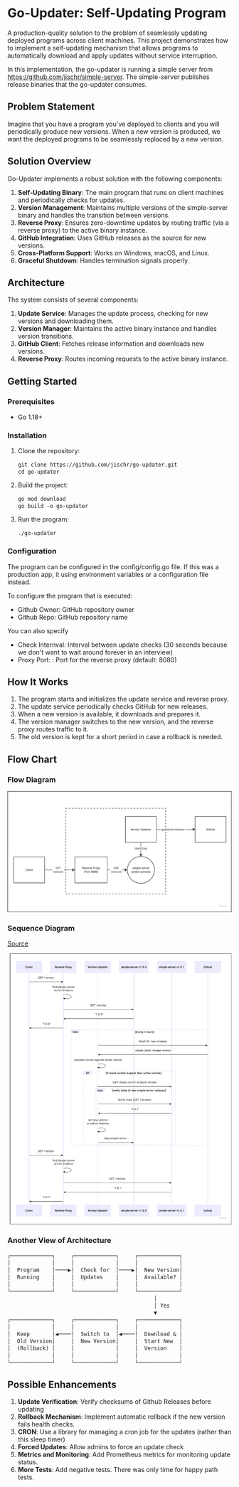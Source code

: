 # Go-Updater: Self-Updating Program

A production-quality solution to the problem of seamlessly updating deployed programs across client machines. This project demonstrates how to implement a self-updating mechanism that allows programs to automatically download and apply updates without service interruption.

In this implementation, the go-updater is running a simple server from https://github.com/jischr/simple-server. The simple-server publishes release binaries that the go-updater consumes.

## Problem Statement

Imagine that you have a program you've deployed to clients and you will periodically produce new versions. When a new version is produced, we want the deployed programs to be seamlessly replaced by a new version.

## Solution Overview

Go-Updater implements a robust solution with the following components:

1. **Self-Updating Binary**: The main program that runs on client machines and periodically checks for updates.
2. **Version Management**: Maintains multiple versions of the simple-server binary and handles the transition between versions.
3. **Reverse Proxy**: Ensures zero-downtime updates by routing traffic (via a reverse proxy) to the active binary instance.
4. **GitHub Integration**: Uses GitHub releases as the source for new versions.
5. **Cross-Platform Support**: Works on Windows, macOS, and Linux.
6. **Graceful Shutdown**: Handles termination signals properly.

## Architecture

The system consists of several components:

1. **Update Service**: Manages the update process, checking for new versions and downloading them.
2. **Version Manager**: Maintains the active binary instance and handles version transitions.
3. **GitHub Client**: Fetches release information and downloads new versions.
4. **Reverse Proxy**: Routes incoming requests to the active binary instance.

## Getting Started

### Prerequisites

- Go 1.18+

### Installation

1. Clone the repository:
   ```
   git clone https://github.com/jischr/go-updater.git
   cd go-updater
   ```

2. Build the project:
   ```
   go mod download
   go build -o go-updater
   ```

3. Run the program:
   ```
   ./go-updater
   ```

### Configuration

The program can be configured in the config/config.go file. If this was a production app, it using environment variables or a configuration file instead.

To configure the program that is executed:
- Github Owner: GitHub repository owner
- Github Repo: GitHub repository name

You can also specify
- Check Internval: Interval between update checks (30 seconds because we don't want to wait around forever in an interview)
- Proxy Port: : Port for the reverse proxy (default: 8080)

## How It Works

1. The program starts and initializes the update service and reverse proxy.
2. The update service periodically checks GitHub for new releases.
3. When a new version is available, it downloads and prepares it.
4. The version manager switches to the new version, and the reverse proxy routes traffic to it.
5. The old version is kept for a short period in case a rollback is needed.

## Flow Chart

### Flow Diagram
![Flow Diagram](./images/flow_diagram.png)

### Sequence Diagram

[Source](https://mermaid.live/edit#pako:eNrNVMGO2jAQ_ZWRT60EFBOyEKtCgm2116pqc6i4eJMJsZrY1HboUsS_1042LCFB6rHOJbbfezPzxvaJJCpFwojBXxXKBD8JvtO83EpwY8-1FYnYc2nhsRAobX_9Kx5QG4QvWr0c-9sxcAOxQwglx9_3Kbeo-6i1RxlR7gscG9ROEQ50Mp1M-9DNHSjdygbcJDperbqpMXj6_A0-HJpUGmgHAAOUTMj0JtjHZ70CnlhxQBDSWO5Mu6e2Hgq6djs3YbakKZbcE2pq6gELpfbgwUeQkKtKm2bdj9jznoTNq2cGSY7JT8iUBom_QWOB3OAVuMHVoWLm9m2lJRSuV8a2aOgUUUfweAdPVOkadAEA33FvTGtSj8cLCyJr5VuWMLDTyC3YnMu73LqqDQPnu7Y3nXHcruYbrTbKrYrs6KkWQWW1FV2Fbj-v48XX3HfXTX3_BvZj03jSNIq2jfIDZdrVjZlBW2fReuDPljvdg6erZa198a6aTuYDUS4__9F92AwF3dy7D_Rf74MDkhHZaZESZnWFI1KiLrmfkpOX2BKbY4lb4hkpZrwqrBc_O5p7VH4oVbZMrapdTljGC-NmVf1gvb6Jl1XtvEX9qCppCQvm0aJWIexEXvw8mAQBnVI6ny2iMHSbR8IelpNoOl_SKJqHQRCGs_OI_KnD0gmdhbNgOV08BDQK3Hf-CztrxRI)

![Sequence Diagram](./images/sequence_diagram.png)

### Another View of Architecture

```
┌─────────────┐     ┌─────────────┐     ┌─────────────┐
│             │     │             │     │             │
│  Program    │────▶│  Check for  │────▶│  New Version│
│  Running    │     │  Updates    │     │  Available? │
│             │     │             │     │             │
└─────────────┘     └─────────────┘     └─────────────┘
                                              │
                                              │ Yes
                                              ▼
┌─────────────┐     ┌─────────────┐     ┌─────────────┐
│             │     │             │     │             │
│  Keep       │◀────│  Switch to  │◀────│  Download & │
│  Old Version│     │  New Version│     │  Start New  │
│  (Rollback) │     │             │     │  Version    │
│             │     │             │     │             │
└─────────────┘     └─────────────┘     └─────────────┘
```


## Possible Enhancements

1. **Update Verification**: Verify checksums of Github Releases before updating
2. **Rollback Mechanism**: Implement automatic rollback if the new version fails health checks.
3. **CRON**: Use a library for managing a cron job for the updates (rather than this sleep timer)
4. **Forced Updates**: Allow admins to force an update check
5. **Metrics and Monitoring**: Add Prometheus metrics for monitoring update status.
6. **More Tests**: Add negative tests. There was only time for happy path tests.